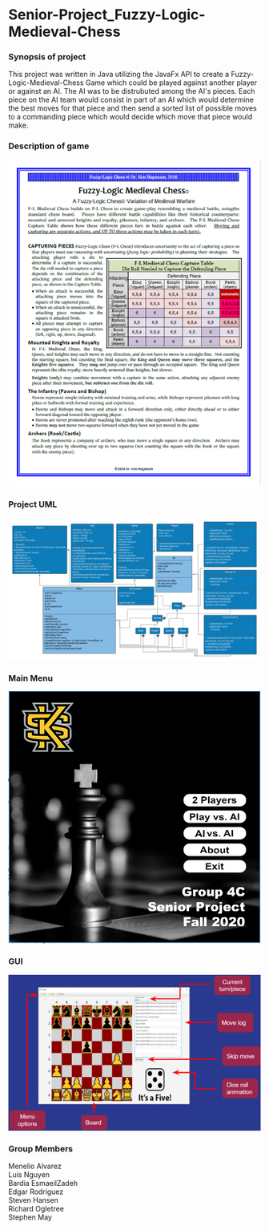 # Senior-Project_Fuzzy-Logic-Medieval-Chess
### Synopsis of project 
This project was written in Java utilizing the JavaFx API to create a Fuzzy-Logic-Medieval-Chess Game which could be played against another player or against an AI. The AI was to be distrubuted among the AI's pieces. Each piece on the AI team would consist in part of an AI which would determine the best moves for that piece and then send a sorted list of possible moves to a commanding piece which would decide which move that piece would make.
### Description of game 
![alt text](https://github.com/Menelio/Senior-Project_Fuzzy-Logic-Medieval-Chess/blob/master/ReadMeImgs/rules.png)

### Project UML
![alt text](https://github.com/Menelio/Senior-Project_Fuzzy-Logic-Medieval-Chess/blob/master/ReadMeImgs/Senior%20Project%20UML.png)

### Main Menu 
![alt text](https://github.com/Menelio/Senior-Project_Fuzzy-Logic-Medieval-Chess/blob/master/ReadMeImgs/MainMenu.png)

### GUI
![alt text](https://github.com/Menelio/Senior-Project_Fuzzy-Logic-Medieval-Chess/blob/master/ReadMeImgs/GUI.png)

### Group Members
Menelio Alvarez <br>
Luis Nguyen <br>
Bardia EsmaeilZadeh <br>
Edgar Rodriguez <br>
Steven Hansen <br>
Richard Ogletree <br>
Stephen May <br>

